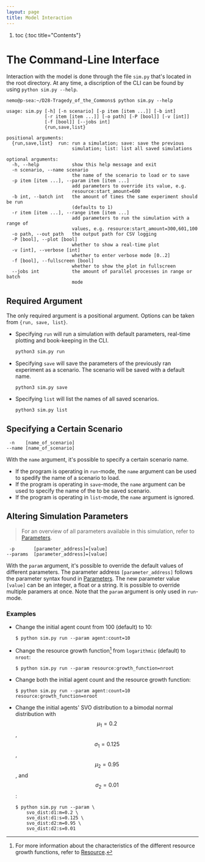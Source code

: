 ```yaml
---
layout: page
title: Model Interaction
---
```


1. toc
{:toc title="Contents"}

# The Command-Line Interface
Interaction with the model is done through the file `sim.py` that's located in the root directory. At any time, a discription of the CLI can be found by using ```python sim.py --help```.
```
nemo@p-sea:~/D28-Tragedy_of_the_Commons$ python sim.py --help
```
```
usage: sim.py [-h] [-n scenario] [-p item [item ...]] [-b int]
              [-r item [item ...]] [-o path] [-P [bool]] [-v [int]]
              [-f [bool]] [--jobs int]
              {run,save,list}

positional arguments:
  {run,save,list}  run: run a simulation; save: save the previous
                        simulation; list: list all saved simulations

optional arguments:
  -h, --help            show this help message and exit
  -n scenario, --name scenario
                        the name of the scenario to load or to save
  -p item [item ...], --param item [item ...]
                        add parameters to override its value, e.g.
                        resource:start_amount=600
  -b int, --batch int   the amount of times the same experiment should be run
                        (defaults to 1)
  -r item [item ...], --range item [item ...]
                        add parameters to run the simulation with a range of
                        values, e.g. resource:start_amount=300,601,100
  -o path, --out path   the output path for CSV logging
  -P [bool], --plot [bool]
                        whether to show a real-time plot
  -v [int], --verbose [int]
                        whether to enter verbose mode [0..2]
  -f [bool], --fullscreen [bool]
                        whether to show the plot in fullscreen
  --jobs int            the amount of parallel processes in range or batch
                        mode
```

## Required Argument
The only required argument is a positional argument. Options can be taken from ```{run, save, list}```. 

* Specifying ```run``` will run a simulation with default parameters, real-time plotting and book-keeping in the CLI.
  ```bash
  python3 sim.py run
  ```
* Specifying ```save``` will save the parameters of the previously ran experiment as a scenario. The scenario will be saved with a default name.
  ```
  python3 sim.py save
  ```
* Specifying ```list``` will list the names of all saved scenarios. 
  ```
  python3 sim.py list
  ```

## Specifying a Certain Scenario
```
 -n    [name_of_scenario]
--name [name_of_scenario] 
```
With the `name` argument, it's possible to specify a certain scenario name.
* If the program is operating in `run`-mode, the `name` argument can be used to spedify the name of a scenario to load.
* If the program is operating in `save`-mode, the `name` argument can be used to specify the name of the to be saved scenario. 
* If the program is operating in `list`-mode, the `name` argument is ignored. 

## Altering Simulation Parameters
>For an overview of all parameters available in this simulation, refer to [Parameters](/pages/parameters/). 

```
 -p       [parameter_address]=[value]
--params  [parameter_address]=[value]
```
With the `param` argument, it's possible to override the default values of different parameters. The parameter address `[parameter_address]` follows the parameter syntax found in [Parameters](/pages/parameters). The new parameter value `[value]` can be an integer, a float or a string. It is possible to override multiple paramers at once. Note that the `param` argument is only used in `run`-mode. 

### Examples
* Change the initial agent count from 100 (default) to 10:
  ```
  $ python sim.py run --param agent:count=10
  ```
* Change the resource growth function[^1] from `logarithmic` (default) to `nroot`:
  ```
  $ python sim.py run --param resource:growth_function=nroot
  ```
* Change both the initial agent count and the resource growth function:
  ```
  $ python sim.py run --param agent:count=10 resource:growth_function=nroot
  ```
* Change the initial agents' SVO distribution to a bimodal normal distribution with $$\mu_1=0.2$$, $$\sigma_1=0.125$$, $$\mu_2=0.95$$, and $$\sigma_2=0.01$$:
  ```
  $ python sim.py run --param \
      svo_dist:d1:m=0.2 \
      svo_dist:d1:s=0.125 \
      svo_dist:d2:m=0.95 \
      svo_dist:d2:s=0.01
  ```

[^1]: For more information about the characteristics of the different resource growth functions, refer to [Resource](/pages/architecture/resource/).